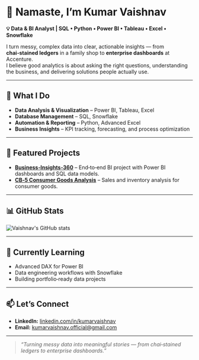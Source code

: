 # 👋 Namaste, I’m Kumar Vaishnav  

**💡 Data & BI Analyst | SQL • Python • Power BI • Tableau • Excel • Snowflake**  

I turn messy, complex data into clear, actionable insights — from **chai‑stained ledgers** in a family shop to **enterprise dashboards** at Accenture.  
I believe good analytics is about asking the right questions, understanding the business, and delivering solutions people actually use.  

---

## 🚀 What I Do
- **Data Analysis & Visualization** – Power BI, Tableau, Excel
- **Database Management** – SQL, Snowflake
- **Automation & Reporting** – Python, Advanced Excel
- **Business Insights** – KPI tracking, forecasting, and process optimization

---

## 📂 Featured Projects
- [**Business‑Insights‑360**](https://github.com/Vaishnav-Official/Business-Insights-360) – End‑to‑end BI project with Power BI dashboards and SQL data models.
- [**CB‑5 Consumer Goods Analysis**](https://github.com/Vaishnav-Official/CB-5-Consumer_Goods_Analysis) – Sales and inventory analysis for consumer goods.

---

## 📊 GitHub Stats
![Vaishnav's GitHub stats](https://github-readme-stats.vercel.app/api?username=Vaishnav-Official&show_icons=true&theme=tokyonight)

---

## 🌱 Currently Learning
- Advanced DAX for Power BI
- Data engineering workflows with Snowflake
- Building portfolio‑ready data projects

---

## 📫 Let’s Connect
- **LinkedIn:** [linkedin.com/in/kumarvaishnav](https://linkedin.com/in/kumarvaishnav)  
- **Email:** kumarvaishnav.official@gmail.com  

---

> *“Turning messy data into meaningful stories — from chai‑stained ledgers to enterprise dashboards.”*


<!--
**Vaishnav-Official/Vaishnav-Official** is a ✨ _special_ ✨ repository because its `README.md` (this file) appears on your GitHub profile.

Here are some ideas to get you started:

- 🔭 I’m currently working on ...
- 🌱 I’m currently learning ...
- 👯 I’m looking to collaborate on ...
- 🤔 I’m looking for help with ...
- 💬 Ask me about ...
- 📫 How to reach me: ...
- 😄 Pronouns: ...
- ⚡ Fun fact: ...
-->
